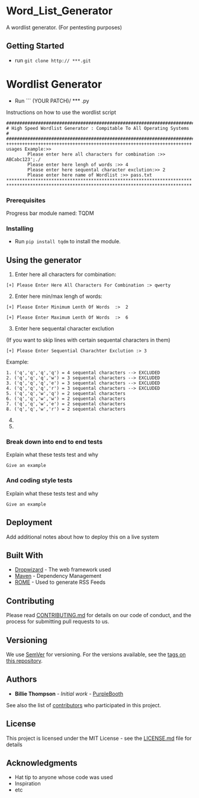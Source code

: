 # Word_List_Generator
A wordlist generator. (For pentesting purposes)


## Getting Started

* run ``` git clone http:// ***.git ```

# Wordlist Generator

* Run ``` (YOUR PATCH)/ *** .py

Instructions on how to use the wordlist script

```
#######################################################################
# High Speed Wordlist Generator : Compitable To All Operating Systems #
#######################################################################
++++++++++++++++++++++++++++++++++++++++++++++++++++++++++++++++++++++
usages Example:>>
        Please enter here all characters for combination :>> ABCabc123';./
        Please enter here lengh of words :>> 4
        Please enter here sequental character exclution:>> 2
        Please enter here name of Wordlist :>> pass.txt
**********************************************************************
**********************************************************************
```

### Prerequisites

Progress bar module named: TQDM

### Installing

* Run ``` pip install tqdm ``` to install the module.


## Using the generator

1. Enter here all characters for combination:
```
[+] Please Enter Here All Characters For Combination :> qwerty
```
2. Enter here min/max lengh of words:
```
[+] Please Enter Minimum Lenth Of Words  :>  2

[+] Please Enter Maximum Lenth Of Words  :>  6
```
3. Enter here sequental character exclution

(If you want to skip lines with certain sequental characters in them)
```
[+] Please Enter Sequential Charachter Exclution :> 3
```
Example:
```
1. ('q','q','q','q') = 4 sequental characters --> EXCLUDED
2. ('q','q','q','w') = 3 sequental characters --> EXCLUDED
3. ('q','q','q','e') = 3 sequental characters --> EXCLUDED
4. ('q','q','q','r') = 3 sequental characters --> EXCLUDED
5. ('q','q','w','q') = 2 sequental characters
6. ('q','q','w','w') = 2 sequental characters
7. ('q','q','w','e') = 2 sequental characters
8. ('q','q','w','r') = 2 sequental characters
```

4.
5.


### Break down into end to end tests

Explain what these tests test and why

```
Give an example
```

### And coding style tests

Explain what these tests test and why

```
Give an example
```

## Deployment

Add additional notes about how to deploy this on a live system

## Built With

* [Dropwizard](http://www.dropwizard.io/1.0.2/docs/) - The web framework used
* [Maven](https://maven.apache.org/) - Dependency Management
* [ROME](https://rometools.github.io/rome/) - Used to generate RSS Feeds

## Contributing

Please read [CONTRIBUTING.md](https://gist.github.com/PurpleBooth/b24679402957c63ec426) for details on our code of conduct, and the process for submitting pull requests to us.

## Versioning

We use [SemVer](http://semver.org/) for versioning. For the versions available, see the [tags on this repository](https://github.com/your/project/tags).

## Authors

* **Billie Thompson** - *Initial work* - [PurpleBooth](https://github.com/PurpleBooth)

See also the list of [contributors](https://github.com/your/project/contributors) who participated in this project.

## License

This project is licensed under the MIT License - see the [LICENSE.md](LICENSE.md) file for details

## Acknowledgments

* Hat tip to anyone whose code was used
* Inspiration
* etc
